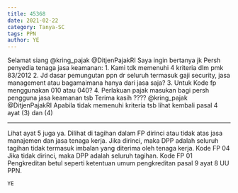 ```yaml
---
title: 45368
date: 2021-02-22
category: Tanya-SC
tags: PPN
author: YE
---
```


Selamat siang @kring_pajak @DitjenPajakRI Saya ingin bertanya jk Persh penyedia tenaga jasa keamanan: 1. Kami tdk memenuhi 4 kriteria dlm pmk 83/2012 2. Jd dasar pemungutan ppn dr seluruh termasuk gaji security, jasa management atau bagamaimana hanya dari jasa saja? 3. Untuk Kode fp menggunakan 010 atau 040? 4. Perlakuan pajak masukan bagi persh pengguna jasa keamanan tsb Terima kasih ???? @kring_pajak @DitjenPajakRI Apabila tidak memenuhi kriteria tsb lihat kembali pasal 4 ayat (3) dan (4)

---

Lihat ayat 5 juga ya. Dilihat di tagihan dalam FP dirinci atau tidak atas jasa manajemen dan jasa tenaga kerja. Jika dirinci, maka DPP adalah seluruh tagihan tidak termasuk imbalan yang diterima oleh tenaga kerja. Kode FP 04 Jika tidak dirinci, maka DPP adalah seluruh tagihan. Kode FP 01 Pengkreditan betul seperti ketentuan umum pengkreditan pasal 9 ayat 8 UU PPN.

`YE`
